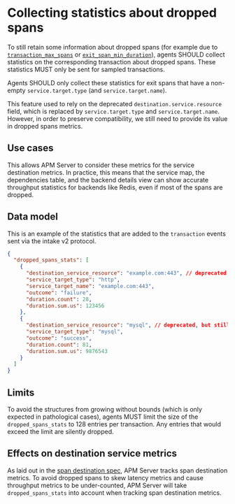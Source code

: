 # Collecting statistics about dropped spans

To still retain some information about dropped spans (for example due to [`transaction_max_spans`](tracing-spans-limit.md) or [`exit_span_min_duration`](tracing-spans-drop-fast-exit.md)),
agents SHOULD collect statistics on the corresponding transaction about dropped spans.
These statistics MUST only be sent for sampled transactions.

Agents SHOULD only collect these statistics for exit spans that have a non-empty `service.target.type` (and `service.target.name`).

This feature used to rely on the deprecated `destination.service.resource` field, which is replaced by `service.target.type`
and `service.target.name`.
However, in order to preserve compatibility, we still need to provide its value in dropped spans metrics.

## Use cases

This allows APM Server to consider these metrics for the service destination metrics.
In practice,
this means that the service map, the dependencies table,
and the backend details view can show accurate throughput statistics for backends like Redis,
even if most of the spans are dropped.

## Data model

This is an example of the statistics that are added to the `transaction` events sent via the intake v2 protocol.

```json
{
  "dropped_spans_stats": [
    {
      "destination_service_resource": "example.com:443", // deprecated, but still required for compatibility
      "service_target_type": "http",
      "service_target_name": "example.com:443",
      "outcome": "failure",
      "duration.count": 28,
      "duration.sum.us": 123456
    },
    {
      "destination_service_resource": "mysql", // deprecated, but still required for compatibility
      "service_target_type": "mysql",
      "outcome": "success",
      "duration.count": 81,
      "duration.sum.us": 9876543
    }
  ]
}
```

## Limits

To avoid the structures from growing without bounds (which is only expected in pathological cases),
agents MUST limit the size of the `dropped_spans_stats` to 128 entries per transaction.
Any entries that would exceed the limit are silently dropped.

## Effects on destination service metrics

As laid out in the [span destination spec](tracing-spans-destination.md#contextdestinationserviceresource),
APM Server tracks span destination metrics.
To avoid dropped spans to skew latency metrics and cause throughput metrics to be under-counted,
APM Server will take `dropped_spans_stats` into account when tracking span destination metrics.
